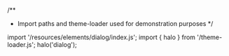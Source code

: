 <!--
type: template
name: dialog
-->
/**
 * Import paths and theme-loader used for demonstration purposes
 */

import '/resources/elements/dialog/index.js';
import { halo } from '/theme-loader.js';
halo('dialog');
